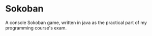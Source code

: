 # Sokoban
A console Sokoban game, written in java as the practical part of my programming course's exam.
